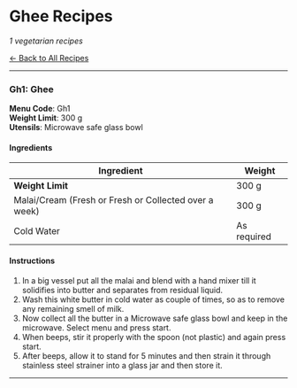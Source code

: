 # Ghee Recipes

*1 vegetarian recipes*

[← Back to All Recipes](../recipes-blog.md)

---

### Gh1: Ghee

**Menu Code**: Gh1  
**Weight Limit**: 300 g  
**Utensils**: Microwave safe glass bowl  

#### Ingredients

| Ingredient | Weight |
|------------|----------|
| **Weight Limit** | 300 g |
| Malai/Cream (Fresh or Fresh or Collected over a week) | 300 g |
| Cold Water | As required |

#### Instructions

1. In a big vessel put all the malai and blend with a hand mixer till it solidifies into butter and separates from residual liquid.
2. Wash this white butter in cold water as couple of times, so as to remove any remaining smell of milk.
3. Now collect all the butter in a Microwave safe glass bowl and keep in the microwave. Select menu and press start.
4. When beeps, stir it properly with the spoon (not plastic) and again press start.
5. After beeps, allow it to stand for 5 minutes and then strain it through stainless steel strainer into a glass jar and then store it.

---
